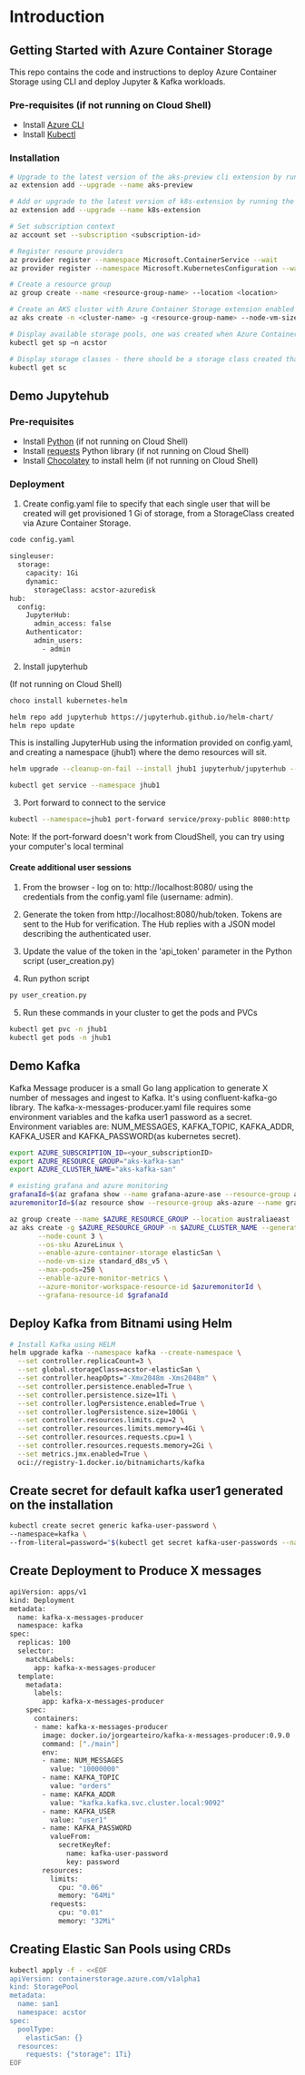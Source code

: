 # Introduction



## Getting Started with Azure Container Storage

This repo contains the code and instructions to deploy Azure Container Storage using CLI and deploy Jupyter & Kafka workloads.

### Pre-requisites (if not running on Cloud Shell)
* Install [Azure CLI](https://learn.microsoft.com/en-us/cli/azure/install-azure-cli-windows?tabs=azure-cli#install-or-update)
* Install [Kubectl](https://kubernetes.io/docs/tasks/tools/install-kubectl-windows/#install-kubectl-binary-with-curl-on-windows)

### Installation

```bash
# Upgrade to the latest version of the aks-preview cli extension by running the following command.
az extension add --upgrade --name aks-preview

# Add or upgrade to the latest version of k8s-extension by running the following command.
az extension add --upgrade --name k8s-extension

# Set subscription context
az account set --subscription <subscription-id>

# Register resoure providers
az provider register --namespace Microsoft.ContainerService --wait 
az provider register --namespace Microsoft.KubernetesConfiguration --wait

# Create a resource group
az group create --name <resource-group-name> --location <location>

# Create an AKS cluster with Azure Container Storage extension enabled
az aks create -n <cluster-name> -g <resource-group-name> --node-vm-size Standard_D4s_v3 --node-count 3 --enable-azure-container-storage azureDisk

# Display available storage pools, one was created when Azure Container Storage was enabled
kubectl get sp –n acstor

# Display storage classes - there should be a storage class created that corresponds to the storage pool
kubectl get sc
```

## Demo Jupytehub

### Pre-requisites
* Install [Python](https://www.python.org/downloads/windows/) (if not running on Cloud Shell)
* Install [requests](https://pypi.org/project/requests/) Python library (if not running on Cloud Shell)
* Install [Chocolatey](https://chocolatey.org/install) to install helm (if not running on Cloud Shell)

### Deployment

1. Create config.yaml file to specify that each single user that will be created will get provisioned 1 Gi of storage, from a StorageClass created via Azure Container Storage.

```bash
code config.yaml
```
```bash
singleuser:
  storage:
    capacity: 1Gi
    dynamic:
      storageClass: acstor-azuredisk
hub:
  config:
    JupyterHub:
      admin_access: false
    Authenticator:
      admin_users:
        - admin
```
2. Install jupyterhub

(If not running on Cloud Shell)
```bash
choco install kubernetes-helm
```

```bash
helm repo add jupyterhub https://jupyterhub.github.io/helm-chart/
helm repo update
```
This is installing JupyterHub using the information provided on config.yaml, and creating a namespace (jhub1) where the demo resources will sit.
```bash
helm upgrade --cleanup-on-fail --install jhub1 jupyterhub/jupyterhub --namespace jhub1 --create-namespace --values config.yaml
```
```bash
kubectl get service --namespace jhub1
```

3. Port forward to connect to the service
```bash
kubectl --namespace=jhub1 port-forward service/proxy-public 8080:http
```
Note: If the port-forward doesn't work from CloudShell, you can try using your computer's local terminal

#### Create additional user sessions
1. From the browser - log on to: http://localhost:8080/ using the credentials from the config.yaml file (username: admin).

2. Generate the token from http://localhost:8080/hub/token. Tokens are sent to the Hub for verification. The Hub replies with a JSON model describing the authenticated user.

3. Update the value of the token in the 'api_token' parameter in the Python script (user_creation.py)

4. Run python script
```bash
py user_creation.py
```

5. Run these commands in your cluster to get the pods and PVCs
```bash
kubectl get pvc -n jhub1
kubectl get pods -n jhub1
```

## Demo Kafka
Kafka Message producer is a small Go lang application to generate X number of messages and ingest to Kafka. It's using confluent-kafka-go library. The kafka-x-messages-producer.yaml file requires some environment variables and the kafka user1 password as a secret. Environment variables are: NUM_MESSAGES, KAFKA_TOPIC, KAFKA_ADDR, KAFKA_USER and KAFKA_PASSWORD(as kubernetes secret).

```bash
export AZURE_SUBSCRIPTION_ID=<your_subscriptionID>
export AZURE_RESOURCE_GROUP="aks-kafka-san"
export AZURE_CLUSTER_NAME="aks-kafka-san"

# existing grafana and azure monitoring
grafanaId=$(az grafana show --name grafana-azure-ase --resource-group aks-azure --query id --output tsv)
azuremonitorId=$(az resource show --resource-group aks-azure --name grafana-azure-ase --resource-type "Microsoft.Monitor/accounts" --query id --output tsv)

az group create --name $AZURE_RESOURCE_GROUP --location australiaeast
az aks create -g $AZURE_RESOURCE_GROUP -n $AZURE_CLUSTER_NAME --generate-ssh-keys \
       --node-count 3 \
       --os-sku AzureLinux \
       --enable-azure-container-storage elasticSan \
       --node-vm-size standard_d8s_v5 \
       --max-pods=250 \
       --enable-azure-monitor-metrics \
       --azure-monitor-workspace-resource-id $azuremonitorId \
       --grafana-resource-id $grafanaId 
```

## Deploy Kafka from Bitnami using Helm

```bash
# Install Kafka using HELM
helm upgrade kafka --namespace kafka --create-namespace \
  --set controller.replicaCount=3 \
  --set global.storageClass=acstor-elasticSan \
  --set controller.heapOpts="-Xmx2048m -Xms2048m" \
  --set controller.persistence.enabled=True \
  --set controller.persistence.size=1Ti \
  --set controller.logPersistence.enabled=True \
  --set controller.logPersistence.size=100Gi \
  --set controller.resources.limits.cpu=2 \
  --set controller.resources.limits.memory=4Gi \
  --set controller.resources.requests.cpu=1 \
  --set controller.resources.requests.memory=2Gi \
  --set metrics.jmx.enabled=True \
  oci://registry-1.docker.io/bitnamicharts/kafka
```

## Create secret for default kafka user1 generated on the installation

```bash
kubectl create secret generic kafka-user-password \
--namespace=kafka \
--from-literal=password="$(kubectl get secret kafka-user-passwords --namespace kafka -o jsonpath='{.data.client-passwords}' | base64 -d | cut -d , -f 1)"
```

## Create Deployment to Produce X messages

```bash
apiVersion: apps/v1
kind: Deployment
metadata:
  name: kafka-x-messages-producer
  namespace: kafka
spec:
  replicas: 100
  selector:
    matchLabels:
      app: kafka-x-messages-producer
  template:
    metadata:
      labels:
        app: kafka-x-messages-producer
    spec:
      containers:
      - name: kafka-x-messages-producer
        image: docker.io/jorgearteiro/kafka-x-messages-producer:0.9.0
        command: ["./main"]
        env:
        - name: NUM_MESSAGES
          value: "10000000"
        - name: KAFKA_TOPIC
          value: "orders"
        - name: KAFKA_ADDR
          value: "kafka.kafka.svc.cluster.local:9092"
        - name: KAFKA_USER
          value: "user1"
        - name: KAFKA_PASSWORD
          valueFrom:
            secretKeyRef:
              name: kafka-user-password
              key: password
        resources:
          limits:
            cpu: "0.06"
            memory: "64Mi"
          requests:
            cpu: "0.01"
            memory: "32Mi"
```

## Creating Elastic San Pools using CRDs

```bash
kubectl apply -f - <<EOF
apiVersion: containerstorage.azure.com/v1alpha1
kind: StoragePool
metadata:
  name: san1
  namespace: acstor
spec:
  poolType:
    elasticSan: {}
  resources:
    requests: {"storage": 1Ti}
EOF
```
